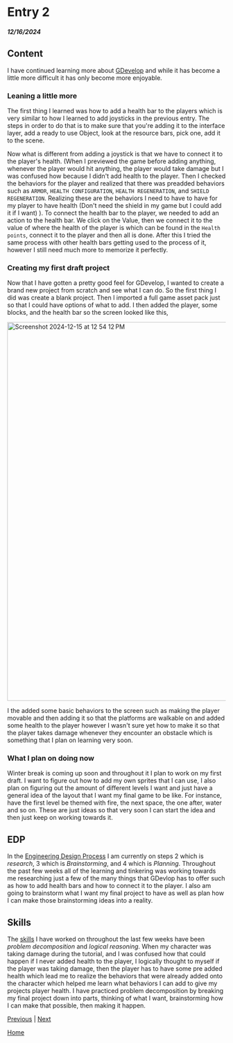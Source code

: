 # Entry 2
##### 12/16/2024

## Content
I have continued learning more about [GDevelop](https://gdevelop.io/) and while it has become a little more difficult it has only become more enjoyable.

### Leaning a little more
The first thing I learned was how to add a health bar to the players which is very similar to how I learned to add joysticks in the previous entry. The steps in order to do that is to make sure that you're adding it to the interface layer, add a ready to use Object, look at the resource bars, pick one, add it to the scene. 

Now what is different from adding a joystick is that we have to connect it to the player's health. (When I previewed the game before adding anything, whenever the player would hit anything, the player would take damage but I was confused how because I didn't add health to the player. Then I checked the behaviors for the player and realized that there was preadded behaviors such as `ARMOR`, `HEALTH CONFIGURATION`, `HEALTH REGENERATION`, and `SHIELD REGENERATION`. Realizing these are the behaviors I need to have to have for my player to have health (Don't need the shield in my game but I could add it if I want) ). To connect the health bar to the player, we needed to add an action to the health bar. We click on the Value, then we connect it to the value of where the health of the player is which can be found in the `Health points`, connect it to the player and then all is done. After this I tried the same process with other health bars getting used to the process of it, however I still need much more to memorize it perfectly.  

### Creating my first draft project
Now that I have gotten a pretty good feel for GDevelop, I wanted to create a brand new project from scratch and see what I can do. So the first thing I did was create a blank project. Then I imported a full game asset pack just so that I could have options of what to add. I then added the player, some blocks, and the health bar so the screen looked like this,

 <img width="872" alt="Screenshot 2024-12-15 at 12 54 12 PM" src="https://github.com/user-attachments/assets/260a70ee-5614-4748-9b36-181e76be5be8" />

 I the added some basic behaviors to the screen such as making the player movable and then adding it so that the platforms are walkable on and added some health to the player however I wasn't sure yet how to make it so that the player takes damage whenever they encounter an obstacle which is something that I plan on learning very soon.

### What I plan on doing now
Winter break is coming up soon and throughout it I plan to work on my first draft. I want to figure out how to add my own sprites that I can use, I also plan on figuring out the amount of different levels I want and just have a general idea of the layout that I want my final game to be like. For instance, have the first level be themed with fire, the next space, the one after, water and so on. These are just ideas so that very soon I can start the idea and then just keep on working towards it. 
 
## EDP
In the [Engineering Design Process](https://hstatsep.github.io/students/#edp) I am currently on steps 2 which is *research*, 3 which is *Brainstorming*, and 4 which is *Planning*. Throughout the past few weeks all of the learning and tinkering was working towards me researching just a few of the many things that GDevlop has to offer such as how to add health bars and how to connect it to the player. I also am going to brainstorm what I want my final project to have as well as plan how I can make those brainstorming ideas into a reality. 

## Skills
The [skills](https://hstatsep.github.io/students/#skills) I have worked on throughout the last few weeks have been *problem decomposition* and *logical reasoning*. When my character was taking damage during the tutorial, and I was confused how that could happen if I never added health to the player, I logically thought to myself if the player was taking damage, then the player has to have some pre added health which lead me to realize the behaviors that were already added onto the character which helped me learn what behaviors I can add to give my projects player health. I have practiced problem decomposition by breaking my final project down into parts, thinking of what I want, brainstorming how I can make that possible, then making it happen. 

[Previous](entry01.md) | [Next](entry03.md)

[Home](../README.md)



